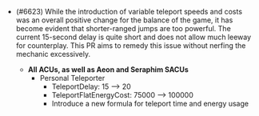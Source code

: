 - (#6623) While the introduction of variable teleport speeds and costs was an overall positive change for the balance of the game, it has become evident that shorter-ranged jumps are too powerful. The current 15-second delay is quite short and does not allow much leeway for counterplay. This PR aims to remedy this issue without nerfing the mechanic excessively.

  - **All ACUs, as well as Aeon and Seraphim SACUs**
    - Personal Teleporter
      - TeleportDelay: 15 --> 20
      - TeleportFlatEnergyCost: 75000 --> 100000
      - Introduce a new formula for teleport time and energy usage

